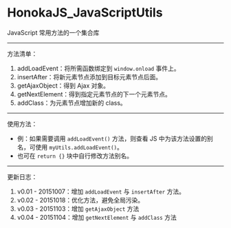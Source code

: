 # HonokaJS_JavaScriptUtils

JavaScript 常用方法的一个集合库

---
方法清单：

1. addLoadEvent：将所需函数绑定到 ```window.onload``` 事件上。
2. insertAfter：将新元素节点添加到目标元素节点后面。
3. getAjaxObject：得到 Ajax 对象。
4. getNextElement：得到指定元素节点的下一个元素节点。
5. addClass：为元素节点增加新的 class。

---
使用方法：

 - 例：如果需要调用 `addLoadEvent()` 方法，则查看 JS 中为该方法设置的别名，可使用 `myUtils.addLoadEvent()`。
 - 也可在 `return {}` 块中自行修改方法别名。

---
更新日志：

1. v0.01 - 20151007：增加 ```addLoadEvent``` 与 ```insertAfter``` 方法。
2. v0.02 - 20151018：优化方法，避免全局污染。
3. v0.03 - 20151103：增加 `getAjaxObject` 方法
4. v0.04 - 20151104：增加 `getNextElement` 与 `addClass` 方法